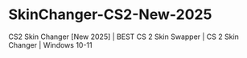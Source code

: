# SkinChanger-CS2-New-2025
CS2 Skin Changer [New 2025] | BEST CS 2 Skin Swapper | CS 2 Skin Changer | Windows 10-11
